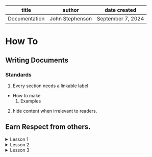 | title | author | date created
| -------- | ------- | -------|
| Documentation | John Stephenson | September 7, 2024 

# How To  

## Writing Documents  
### Standards  

1. Every section needs a linkable label 
  * How to make  
    1. Examples   
2. hide content when irrelevant to readers.


## Earn Respect from others.  


<details>
<summary>Lesson 1</summary>

when you see someone looking at their mobile phone, don't interrupt.  
Say something along the lines of: "Excuse me, I hate to change your thought pattern.  I'd like to talk with you when you're free or not as busy.
</details>

<details>  
<summary>Lesson 2</summary>
  
offer to assist any way you can.  Even if it means you send the individual to someone more knowledgeable than you.
</details>  

<details> 
<summary>Lesson 3</summary>
Don't lie.  Not even a little lie.  

you don't know what the other person(s) knows.  

You may get exposed in your own deception.  
</details>
